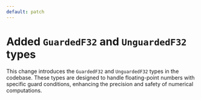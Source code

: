 ```yaml
---
default: patch
---
```


# Added `GuardedF32` and `UnguardedF32` types

This change introduces the `GuardedF32` and `UnguardedF32` types in the codebase. These types are designed to handle
floating-point numbers with specific guard conditions, enhancing the precision and safety of numerical computations.
